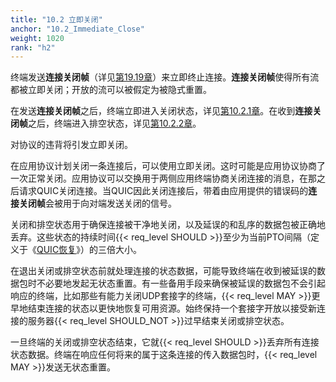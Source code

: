 ```yaml
---
title: "10.2 立即关闭"
anchor: "10.2_Immediate_Close"
weight: 1020
rank: "h2"
---
```


终端发送**连接关闭帧**（详见[第19.19章](#19.19_CONNECTION_CLOSE_Frames)）来立即终止连接。**连接关闭帧**使得所有流都被立即关闭；开放的流可以被假定为被隐式重置。

在发送**连接关闭帧**之后，终端立即进入关闭状态，详见[第10.2.1章](#10.2.1_Closing_Connection_State)。在收到**连接关闭帧**之后，终端进入排空状态，详见[第10.2.2章](#10.2.2_Draining_Connection_State)。

对协议的违背将引发立即关闭。

在应用协议计划关闭一条连接后，可以使用立即关闭。这时可能是应用协议协商了一次正常关闭。应用协议可以交换用于两侧应用终端协商关闭连接的消息，在那之后请求QUIC关闭连接。当QUIC因此关闭连接后，带着由应用提供的错误码的**连接关闭帧**会被用于向对端发送关闭的信号。

关闭和排空状态用于确保连接被干净地关闭，以及延误的和乱序的数据包被正确地丢弃。这些状态的持续时间{{< req_level SHOULD >}}至少为当前PTO间隔（定义于《[QUIC恢复](../RFC9002_Chinese_Translation)》）的三倍大小。

在退出关闭或排空状态前就处理连接的状态数据，可能导致终端在收到被延误的数据包时不必要地发起无状态重置。有一些备用手段来确保被延误的数据包不会引起响应的终端，比如那些有能力关闭UDP套接字的终端，{{< req_level MAY >}}更早地结束连接的状态以更快地恢复可用资源。始终保持一个套接字开放以接受新连接的服务器{{< req_level SHOULD_NOT >}}过早结束关闭或排空状态。

一旦终端的关闭或排空状态结束，它就{{< req_level SHOULD >}}丢弃所有连接状态数据。终端在响应任何将来的属于这条连接的传入数据包时，{{< req_level MAY >}}发送无状态重置。
